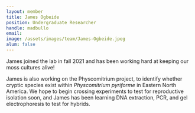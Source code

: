 ```yaml
---
layout: member
title: James Ogbeide
position: Undergraduate Researcher
handle: madbullo
email: 
image: /assets/images/team/James-Ogbeide.jpeg
alum: false
---
```


James joined the lab in fall 2021 and has been working hard at keeping our moss cultures alive! 

James is also working on the Physcomitrium project, to identify whether cryptic species exist within *Physcomitrium pyriforme* in Eastern North America. We hope to begin crossing experiments to test for reproductive isolation soon, and James has been learning DNA extraction, PCR, and gel electrophoresis to test for hybrids.

